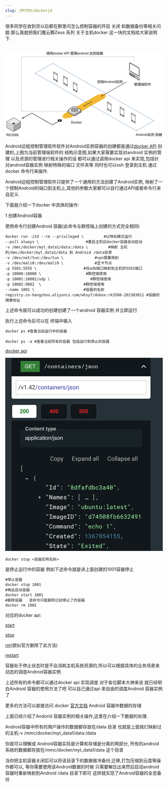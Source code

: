 ```yaml
---
slug: /MYTOS/dockerjd
---
```

很多同学在收到货以后都在群里问怎么控制容器的开启 关闭 和数据备份等相关问题.那么我就把我们魔云腾Zeus 系列 关于主机docker 这一块的文档给大家说明下.   

​ ![img](/img/zskp/d1.png)

Android远程控制管理软件软件对Android实例容器的创建都是通过[docker API](https://docs.docker.com/engine/api/v1.42/) 创建的,上图为当前管理端软件的 结构示意图,如果大家需要实现对android 实例的管理 以及资源的管理进行相关操作的话 都可以通过调用docker api 来实现,包括针对android容器实例 映射特殊的端口 文件夹等 同时也可以ssh 登录到主机 通过docker 命令行来操作.

Android远程控制管理软件只提供了一个通用的方法创建了Android实例, 映射了一个控制Android的端口到主机上,其他的参数大家都可以自行通过API或者命令行来自定义.

下面就介绍一下docker 中具体的操作:

1 创建Android容器

使用命令行创建Android 容器(此命令与群控端上创建的方式完全相同)

```
docker run -itd --rm --privileged \         #以特权模式运行 
--pull always \                     #重启主机后docker容器自动启动 
-v /mmc/docker/myt_data1/data:/data \         #映射 主机的/mmc/docker/myt_data1/data 到 Android /data目录 
-v /dev/net/tun:/dev/tun \              #vpn需要用到 
-v /dev/mali0:/dev/mali0 \              #显卡节点 
-p 5501:5555 \                     #将adb端口映射到主机的5501端口 
-p 10000:10000 \                    #群控端使用
-p 10001:10001/udp \                  #群控端使用 
-p 10002:9082  \                   #群控端使用 
--name 1001 \                      #容器的名称 
registry.cn-hangzhou.aliyuncs.com/whsyf/dobox:rk3588-202303011 #容器的镜像地址
```

上述命令就可以成功的创建创建了一个android 容器实例 并立即运行

执行上述命令后可以在 终端中输入  

```
docker ps #查看当前运行中的容器

docker ps -a #查看当前所有的容器 包括运行和停止的容器
```

[docker api](https://docs.docker.com/engine/api/v1.42/#tag/Container/operation/ContainerList)

![img](/img/zskp/d2.png)

```
docker stop <容器实例名称>
```

是停止运行中的容器 例如下述命令就是讲上面创建的1001容器停止

```
#停止容器
docker stop 1001
#再此启动容器
docker start 1001
#删除容器   该命令只能删除已经停止了的容器
docker rm 1001
```

对应的docker api: 

[start](https://docs.docker.com/engine/api/v1.42/#tag/Container/operation/ContainerStart)

[stop](https://docs.docker.com/engine/api/v1.42/#tag/Container/operation/ContainerStop)

[rm](https://docs.docker.com/engine/api/v1.42/#tag/Container/operation/ContainerDelete)(貌似官方删除了此方法)

[restart](https://docs.docker.com/engine/api/v1.42/#tag/Container/operation/ContainerRestart) 

容器处于停止状态时是不会消耗主机系统资源的,所以可以根据具体的业务场景来动态的调度Android容器实例

上述所有的命令都可以通过docker api 实现调度 对于各位脚本大神来说 就已经明白Android 容器的使用方法了吧 可以自己通过api 来自由的调度Android 容器实例了

更多的方法可以直接访问 docker [官方文档](https://docs.docker.com/engine/api/v1.42/#tag/Container/o2) Android 容器中数据的存储

上面已经介绍了Andorid 容器实例的相关操作,这里在介绍一下数据的处理. 

Android容器中所有的用户操作的数据都存放在/data 目录 也就是上面我们映射过的主机-v /mmc/docker/myt_data1/data:/data

你就可以理解成 Android容器实际是计算和存储是分离的两部分, 所有的android系统的数据都存放在/mmc/docker/myt_data1/data 这个目录 

当你把主机容器关闭后可以将该目录下的数据做冷备份,迁移,打包压缩到云盘等操作都可以, 等你需要使用该Android数据的时候 只需要解压出来然后启动android容器时重新映射到Android /data 目录下即可 这样就实现了Android容器的全息备份